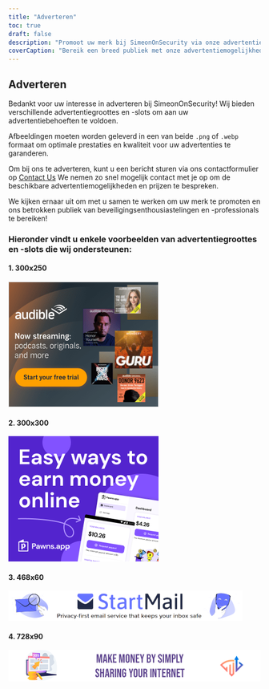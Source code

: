 ```yaml
---
title: "Adverteren"
toc: true
draft: false
description: "Promoot uw merk bij SimeonOnSecurity via onze advertentiemogelijkheden."
coverCaption: "Bereik een breed publiek met onze advertentiemogelijkheden."
---
```


## Adverteren

Bedankt voor uw interesse in adverteren bij SimeonOnSecurity! Wij bieden verschillende advertentiegroottes en -slots om aan uw advertentiebehoeften te voldoen.

Afbeeldingen moeten worden geleverd in een van beide `.png` of `.webp` formaat om optimale prestaties en kwaliteit voor uw advertenties te garanderen.

Om bij ons te adverteren, kunt u een bericht sturen via ons contactformulier op [Contact Us](https://simeononsecurity.com/contactus/) We nemen zo snel mogelijk contact met je op om de beschikbare advertentiemogelijkheden en prijzen te bespreken.

We kijken ernaar uit om met u samen te werken om uw merk te promoten en ons betrokken publiek van beveiligingsenthousiastelingen en -professionals te bereiken!

### Hieronder vindt u enkele voorbeelden van advertentiegroottes en -slots die wij ondersteunen:

#### 1. 300x250
![300x250 Ad](/img/ads/amazon/audible-300x250.png)

#### 2. 300x300
![300x300 Ad](/img/ads/pawnsapp/earn_money_general_300x300.png)

#### 3. 468x60
![468x60 Ad](/img/ads/startmail/startmail_468x60.png)

#### 4. 728x90
![728x90 Ad](/img/ads/traffmonetizer/make_money_by_simply_sharing_your_internet-728x90.png)
